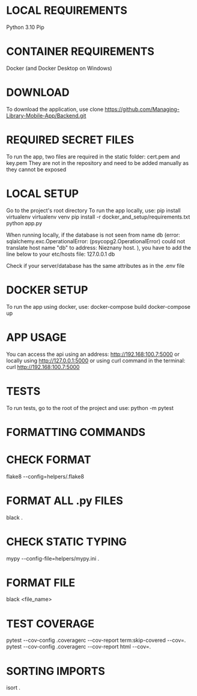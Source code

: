 # LOCAL REQUIREMENTS
Python 3.10
Pip

# CONTAINER REQUIREMENTS
Docker (and Docker Desktop on Windows)

# DOWNLOAD
To download the application, use
clone https://github.com/Managing-Library-Mobile-App/Backend.git

# REQUIRED SECRET FILES
To run the app, two files are required in the static folder: cert.pem and key.pem
They are not in the repository and need to be added manually as they cannot be exposed

# LOCAL SETUP
Go to the project's root directory
To run the app locally, use:
pip install virtualenv
virtualenv venv
pip install -r docker_and_setup/requirements.txt
python app.py

When running locally, if the database is not seen from name db (error: sqlalchemy.exc.OperationalError: (psycopg2.OperationalError) could not translate host name "db" to address: Nieznany host.
), you have to add the line below to your etc/hosts file:
127.0.0.1 db

Check if your server/database has the same attributes as in the .env file

# DOCKER SETUP
To run the app using docker, use:
docker-compose build
docker-compose up


# APP USAGE
You can access the api using an address: http://192.168:100.7:5000
or locally using http://127.0.0.1:5000
or using curl command in the terminal:
curl http://192.168:100.7:5000

# TESTS
To run tests, go to the root of the project and use:
python -m pytest

# FORMATTING COMMANDS

# CHECK FORMAT
flake8 --config=helpers/.flake8

# FORMAT ALL .py FILES
black .

# CHECK STATIC TYPING
mypy --config-file=helpers/mypy.ini .

# FORMAT FILE
black <file_name>

# TEST COVERAGE
pytest --cov-config .coveragerc --cov-report term:skip-covered --cov=.
pytest --cov-config .coveragerc --cov-report html --cov=.

# SORTING IMPORTS
isort .